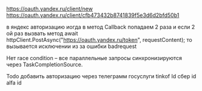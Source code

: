 ﻿

https://oauth.yandex.ru/client/new
https://oauth.yandex.ru/client/cfb473432b8741839f5e3d6d2bfd50b1

в яндекс авторизацию иогда в метод Callback попадаем 2 раза
и если 2 ой раз вызвать метод await httpClient.PostAsync("https://oauth.yandex.ru/token", requestContent); то вызывается исключении из за ошибки badrequest

Нет race condition – все параллельные запросы синхронизируются через TaskCompletionSource.



Todo
добавить авторизацию через телеграмм
госуслуги
tinkof Id
сбер id
alfa id